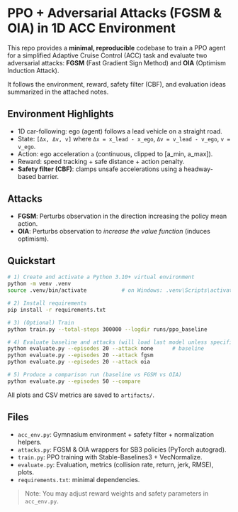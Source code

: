 # PPO + Adversarial Attacks (FGSM & OIA) in 1D ACC Environment

This repo provides a **minimal, reproducible** codebase to train a PPO agent for a simplified Adaptive Cruise Control (ACC) task and evaluate two adversarial attacks:
**FGSM** (Fast Gradient Sign Method) and **OIA** (Optimism Induction Attack).

It follows the environment, reward, safety filter (CBF), and evaluation ideas summarized in the attached notes.

## Environment Highlights
- 1D car-following: ego (agent) follows a lead vehicle on a straight road.
- State: `[Δx, Δv, v]` where `Δx = x_lead - x_ego`, `Δv = v_lead - v_ego`, `v = v_ego`.
- Action: ego acceleration `a` (continuous, clipped to [a_min, a_max]).
- Reward: speed tracking + safe distance + action penalty.
- **Safety filter (CBF)**: clamps unsafe accelerations using a headway-based barrier.

## Attacks
- **FGSM**: Perturbs observation in the direction increasing the policy mean action.
- **OIA**: Perturbs observation to *increase the value function* (induces optimism).

## Quickstart

```bash
# 1) Create and activate a Python 3.10+ virtual environment
python -m venv .venv
source .venv/bin/activate           # on Windows: .venv\Scripts\activate

# 2) Install requirements
pip install -r requirements.txt

# 3) (Optional) Train
python train.py --total-steps 300000 --logdir runs/ppo_baseline

# 4) Evaluate baseline and attacks (will load last model unless specified)
python evaluate.py --episodes 20 --attack none      # baseline
python evaluate.py --episodes 20 --attack fgsm
python evaluate.py --episodes 20 --attack oia

# 5) Produce a comparison run (baseline vs FGSM vs OIA)
python evaluate.py --episodes 50 --compare
```

All plots and CSV metrics are saved to `artifacts/`.

## Files
- `acc_env.py`: Gymnasium environment + safety filter + normalization helpers.
- `attacks.py`: FGSM & OIA wrappers for SB3 policies (PyTorch autograd).
- `train.py`: PPO training with Stable-Baselines3 + VecNormalize.
- `evaluate.py`: Evaluation, metrics (collision rate, return, jerk, RMSE), plots.
- `requirements.txt`: minimal dependencies.

> Note: You may adjust reward weights and safety parameters in `acc_env.py`.
